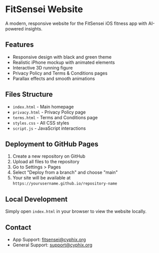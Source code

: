 # FitSensei Website

A modern, responsive website for the FitSensei iOS fitness app with AI-powered insights.

## Features
- Responsive design with black and green theme
- Realistic iPhone mockup with animated elements
- Interactive 3D running figure
- Privacy Policy and Terms & Conditions pages
- Parallax effects and smooth animations

## Files Structure
- `index.html` - Main homepage
- `privacy.html` - Privacy Policy page
- `terms.html` - Terms and Conditions page
- `styles.css` - All CSS styles
- `script.js` - JavaScript interactions

## Deployment to GitHub Pages
1. Create a new repository on GitHub
2. Upload all files to the repository
3. Go to Settings > Pages
4. Select "Deploy from a branch" and choose "main"
5. Your site will be available at `https://yourusername.github.io/repository-name`

## Local Development
Simply open `index.html` in your browser to view the website locally.

## Contact
- App Support: fitsensei@cyphix.org
- General Support: support@cyphix.org
